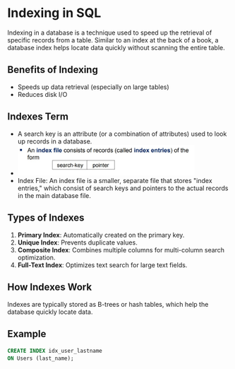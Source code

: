 # Indexing in SQL

Indexing in a database is a technique used to speed up the retrieval of specific records from a table. 
Similar to an index at the back of a book, a database index helps locate data quickly without scanning the entire table.

## Benefits of Indexing
- Speeds up data retrieval (especially on large tables)
- Reduces disk I/O

## Indexes Term
- A search key is an attribute (or a combination of attributes) used to look up records in a database.
- <img src="./src/search-key.jpg" alt="search key" width="400"/>
- Index File: An index file is a smaller, separate file that stores "index entries," which consist of search keys and pointers to the actual records in the main database file.





## Types of Indexes
1. **Primary Index**: Automatically created on the primary key.
2. **Unique Index**: Prevents duplicate values.
3. **Composite Index**: Combines multiple columns for multi-column search optimization.
4. **Full-Text Index**: Optimizes text search for large text fields.

## How Indexes Work
Indexes are typically stored as B-trees or hash tables, which help the database quickly locate data.

## Example
```sql
CREATE INDEX idx_user_lastname
ON Users (last_name);
